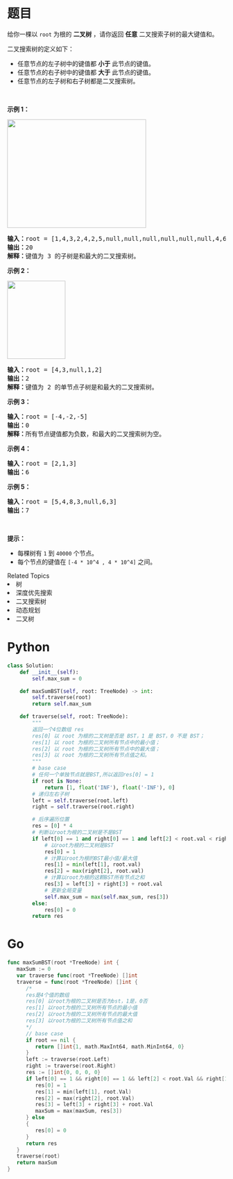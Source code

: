 # 题目
<p>给你一棵以 <code>root</code> 为根的 <strong>二叉树</strong> ，请你返回 <strong>任意</strong> 二叉搜索子树的最大键值和。</p>

<p>二叉搜索树的定义如下：</p>

<ul>
	<li>任意节点的左子树中的键值都 <strong>小于</strong> 此节点的键值。</li>
	<li>任意节点的右子树中的键值都 <strong>大于</strong> 此节点的键值。</li>
	<li>任意节点的左子树和右子树都是二叉搜索树。</li>
</ul>

<p> </p>

<p><strong>示例 1：</strong></p>

<p><img alt="" src="https://assets.leetcode-cn.com/aliyun-lc-upload/uploads/2020/03/07/sample_1_1709.png" style="height: 250px; width: 320px;" /></p>

<pre>
<strong>输入：</strong>root = [1,4,3,2,4,2,5,null,null,null,null,null,null,4,6]
<strong>输出：</strong>20
<strong>解释：</strong>键值为 3 的子树是和最大的二叉搜索树。
</pre>

<p><strong>示例 2：</strong></p>

<p><img alt="" src="https://assets.leetcode-cn.com/aliyun-lc-upload/uploads/2020/03/07/sample_2_1709.png" style="height: 180px; width: 134px;" /></p>

<pre>
<strong>输入：</strong>root = [4,3,null,1,2]
<strong>输出：</strong>2
<strong>解释：</strong>键值为 2 的单节点子树是和最大的二叉搜索树。
</pre>

<p><strong>示例 3：</strong></p>

<pre>
<strong>输入：</strong>root = [-4,-2,-5]
<strong>输出：</strong>0
<strong>解释：</strong>所有节点键值都为负数，和最大的二叉搜索树为空。
</pre>

<p><strong>示例 4：</strong></p>

<pre>
<strong>输入：</strong>root = [2,1,3]
<strong>输出：</strong>6
</pre>

<p><strong>示例 5：</strong></p>

<pre>
<strong>输入：</strong>root = [5,4,8,3,null,6,3]
<strong>输出：</strong>7
</pre>

<p> </p>

<p><strong>提示：</strong></p>

<ul>
	<li>每棵树有 <code>1</code> 到 <code>40000</code> 个节点。</li>
	<li>每个节点的键值在 <code>[-4 * 10^4 , 4 * 10^4]</code> 之间。</li>
</ul>
<div><div>Related Topics</div><div><li>树</li><li>深度优先搜索</li><li>二叉搜索树</li><li>动态规划</li><li>二叉树</li></div></div>

# Python

```python
class Solution:
    def __init__(self):
        self.max_sum = 0

    def maxSumBST(self, root: TreeNode) -> int:
        self.traverse(root)
        return self.max_sum

    def traverse(self, root: TreeNode):
        """
        返回一个4位数组 res
        res[0] 以 root 为根的二叉树是否是 BST，1 是 BST，0 不是 BST；
        res[1] 以 root 为根的二叉树所有节点中的最小值；
        res[2] 以 root 为根的二叉树所有节点中的最大值；
        res[3] 以 root 为根的二叉树所有节点值之和。
        """
        # base case
        # 任何一个单独节点就是BST,所以返回res[0] = 1
        if root is None:
            return [1, float('INF'), float('-INF'), 0]
        # 递归左右子树
        left = self.traverse(root.left)
        right = self.traverse(root.right)

        # 后序遍历位置
        res = [0] * 4
        # 判断以root为根的二叉树是不是BST
        if left[0] == 1 and right[0] == 1 and left[2] < root.val < right[1]:
            # 以root为根的二叉树是BST
            res[0] = 1
            # 计算以root为根的BST最小值/最大值
            res[1] = min(left[1], root.val)
            res[2] = max(right[2], root.val)
            # 计算以root为根的这颗BST所有节点之和
            res[3] = left[3] + right[3] + root.val
            # 更新全局变量
            self.max_sum = max(self.max_sum, res[3])
        else:
            res[0] = 0
        return res
```

# Go

```go
func maxSumBST(root *TreeNode) int {
   maxSum := 0
   var traverse func(root *TreeNode) []int
   traverse = func(root *TreeNode) []int {
      /*
      res是4个值的数组
      res[0] 以root为根的二叉树是否为bst，1是，0否
      res[1] 以root为根的二叉树所有节点的最小值
      res[2] 以root为根的二叉树所有节点的最大值
      res[3] 以root为根的二叉树所有节点值之和
      */
      // base case
      if root == nil {
         return []int{1, math.MaxInt64, math.MinInt64, 0}
      }
      left := traverse(root.Left)
      right := traverse(root.Right)
      res := []int{0, 0, 0, 0}
      if left[0] == 1 && right[0] == 1 && left[2] < root.Val && right[1] > root.Val {
         res[0] = 1
         res[1] = min(left[1], root.Val)
         res[2] = max(right[2], root.Val)
         res[3] = left[3] + right[3] + root.Val
         maxSum = max(maxSum, res[3])
      } else
      {
         res[0] = 0
      }
      return res
   }
   traverse(root)
   return maxSum
}
```